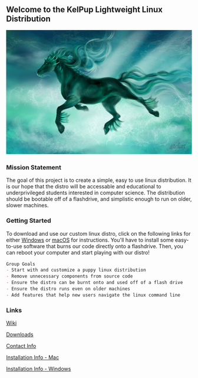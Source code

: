 ## Welcome to the KelPup Lightweight Linux Distribution

<img src="kelpie-1000.jpeg" alt="hi" class="inline"/>

### Mission Statement

The goal of this project is to create a simple, easy to use linux distribution. It is our hope that the distro will be accessable and educational to underprivileged students interested in computer science. The distribution should be bootable off of a flashdrive, and simplistic enough to run on older, slower machines. 

### Getting Started

To download and use our custom linux distro, click on the following links for either [Windows](../Instructions/WindowsDownload.md) or [macOS](../Instructions/MacDownload.md) for instructions. You'll have to install some easy-to-use software that burns our code directly onto a flashdrive. Then, you can reboot your computer and start playing with our distro!

```markdown
Group Goals
- Start with and customize a puppy linux distribution
- Remove unnecessary components from source code
- Ensure the distro can be burnt onto and used off of a flash drive
- Ensure the distro runs even on older machines 
- Add features that help new users navigate the linux command line
```

### Links
[Wiki](../Wiki/wiki.md)

[Downloads](downloads.md)

[Contact Info](../Contact/contact.md)

[Installation Info - Mac](../Instructions/MacDownload.md)

[Installation Info - Windows](../Instructions/WindowsDownload.md)
